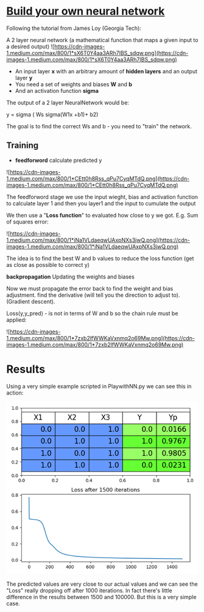 # [Build your own neural network](https://towardsdatascience.com/how-to-build-your-own-neural-network-from-scratch-in-python-68998a08e4f6)

Following the tutorial from James Loy (Georgia Tech):

A 2 layer neural network (a mathematical function that maps a given input to a desired output)
![https://cdn-images-1.medium.com/max/800/1*sX6T0Y4aa3ARh7IBS_sdqw.png](https://cdn-images-1.medium.com/max/800/1*sX6T0Y4aa3ARh7IBS_sdqw.png)

* An input layer **x** with an arbitrary amount of **hidden layers** and an output layer **y**
* You need a set of weights and biases **W** and **b**
* And an activation function **sigma**

The output of a 2 layer NeuralNetwork would be:

y = sigma ( Ws sigma(W1x +b1)+ b2)

The goal is to find the correct Ws and b - you need to "train" the network.

## Training ##

* **feedforword** calculate predicted y

![https://cdn-images-1.medium.com/max/800/1*CEtt0h8Rss_qPu7CyqMTdQ.png](https://cdn-images-1.medium.com/max/800/1*CEtt0h8Rss_qPu7CyqMTdQ.png)

The feedforword stage we use the input wieght, bias and activation function to calculate layer
1 and then you layer1 and the input to cumulate the output

We then use a "**Loss function**" to evaluated how close to y we got. E.g. Sum of squares error:

![https://cdn-images-1.medium.com/max/800/1*iNa1VLdaeqwUAxpNXs3jwQ.png](https://cdn-images-1.medium.com/max/800/1*iNa1VLdaeqwUAxpNXs3jwQ.png)

The idea is to find the best W and b values to reduce the loss function (get as close as possible to correct y)

**backpropagation** Updating the weights and biases

Now we must propagate the error back to find the weight and bias adjustment. find the derivative
(will tell you the direction to adjust to). (Gradient descent).

Loss(y,y_pred) - is not in terms of W and b so the chain rule must be applied:

![https://cdn-images-1.medium.com/max/800/1*7zxb2lfWWKaVxnmq2o69Mw.png](https://cdn-images-1.medium.com/max/800/1*7zxb2lfWWKaVxnmq2o69Mw.png)

# Results #

Using a very simple example scripted in PlaywithNN.py we can see this in action:

<img src="1500iter.png">

The predicted values are very close to our actual values and we can see the "Loss"
really dropping off after 1000 iterations. In fact there's little difference in the results between 1500 and 100000. But this is a very simple case.
